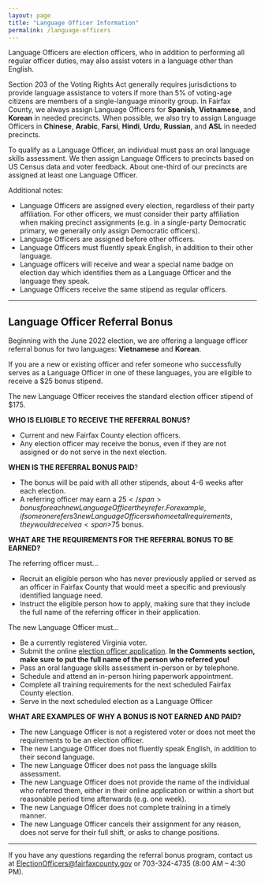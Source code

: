 ```yaml
---
layout: page
title: "Language Officer Information"
permalink: /language-officers
---
```


Language Officers are election officers, who in addition to performing all regular officer duties, may also assist voters in a language other than English.

Section 203 of the Voting Rights Act generally requires jurisdictions to provide language assistance to voters if more than 5% of voting-age citizens are members of a single-language minority group. In Fairfax County, we always assign Language Officers for **Spanish**, **Vietnamese**, and **Korean** in needed precincts. When possible, we also try to assign Language Officers in **Chinese**, **Arabic**, **Farsi**, **Hindi**, **Urdu**, **Russian**, and **ASL** in needed precincts.

To qualify as a Language Officer, an individual must pass an oral language skills assessment. We then assign Language Officers to precincts based on US Census data and voter feedback. About one-third of our precincts are assigned at least one Language Officer.

Additional notes:

* Language Officers are assigned every election, regardless of their party affiliation. For other officers, we must consider their party affiliation when making precinct assignments (e.g. in a single-party Democratic primary, we generally only assign Democratic officers).
* Language Officers are assigned before other officers.
* Language Officers must fluently speak English, in addition to their other language.
* Language officers will receive and wear a special name badge on election day which identifies them as a Language Officer and the language they speak.
* Language Officers receive the same stipend as regular officers.

---

## Language Officer Referral Bonus

Beginning with the June 2022 election, we are offering a language officer referral bonus for two languages: **Vietnamese** and **Korean**.

If you are a new or existing officer and refer someone who successfully serves as a Language Officer in one of these languages, you are eligible to receive a <span>$25</span> bonus stipend.

The new Language Officer receives the standard election officer stipend of <span>$175</span>.

**WHO IS ELIGIBLE TO RECEIVE THE REFERRAL BONUS?**

* Current and new Fairfax County election officers.
* Any election officer may receive the bonus, even if they are not assigned or do not serve in the next election.

**WHEN IS THE REFERRAL BONUS PAID**?

* The bonus will be paid with all other stipends, about 4-6 weeks after each election.
* A referring officer may earn a <span>$25</span> bonus for each new Language Officer they refer. For example, if someone refers 3 new Language Officers who meet all requirements, they would receive a <span>$75</span> bonus.

**WHAT ARE THE REQUIREMENTS FOR THE REFERRAL BONUS TO BE EARNED?**

The referring officer must...

* Recruit an eligible person who has never previously applied or served as an officer in Fairfax County that would meet a specific and previously identified language need.
* Instruct the eligible person how to apply, making sure that they include the full name of the referring officer in their application.

The new Language Officer must...

* Be a currently registered Virginia voter.
* Submit the online [election officer application](https://www.vote4fairfax.com/apply/). **In the Comments section, make sure to put the full name of the person who referred you!**
* Pass an oral language skills assessment in-person or by telephone.
* Schedule and attend an in-person hiring paperwork appointment.
* Complete all training requirements for the next scheduled Fairfax County election.
* Serve in the next scheduled election as a Language Officer

**WHAT ARE EXAMPLES OF WHY A BONUS IS NOT EARNED AND PAID?**

* The new Language Officer is not a registered voter or does not meet the requirements to be an election officer.
* The new Language Officer does not fluently speak English, in addition to their second language.
* The new Language Officer does not pass the language skills assessment.
* The new Language Officer does not provide the name of the individual who referred them, either in their online application or within a short but reasonable period time afterwards (e.g. one week).
* The new Language Officer does not complete training in a timely manner.
* The new Language Officer cancels their assignment for any reason, does not serve for their full shift, or asks to change positions.

---

If you have any questions regarding the referral bonus program, contact us at ElectionOfficers@fairfaxcounty.gov or 703-324-4735 (8:00 AM – 4:30 PM).
